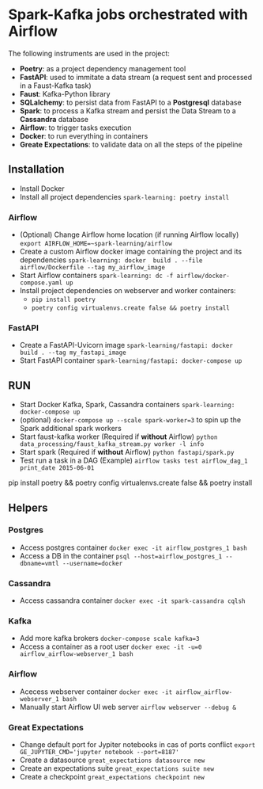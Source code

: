 # Spark-Kafka jobs orchestrated with Airflow
The following instruments are used in the project:
  - **Poetry**: as a project dependency management tool
  - **FastAPI**: used to immitate a data stream (a request sent and processed in a Faust-Kafka task)
  - **Faust**: Kafka-Python library
  - **SQLalchemy**: to persist data from FastAPI to a **Postgresql** database
  - **Spark**: to process a Kafka stream and persist the Data Stream to a **Cassandra** database
  - **Airflow**: to trigger tasks execution
  - **Docker**: to run everything in containers
  - **Greate Expectations**: to validate data on all the steps of the pipeline

## Installation
- Install Docker
- Install all project dependencies `spark-learning: poetry install`
### Airflow
- (Optional) Change Airflow home location (if running Airflow locally) `export AIRFLOW_HOME=~spark-learning/airflow`
- Create a custom Airflow docker image containing the project and its dependencies `spark-learning: docker  build . --file airflow/Dockerfile --tag my_airflow_image`
- Start Airflow containers `spark-learning: dc -f airflow/docker-compose.yaml up`
- Install project dependencies on webserver and worker containers:
  - `pip install poetry`
  - `poetry config virtualenvs.create false && poetry install`
### FastAPI
- Create a FastAPI-Uvicorn image `spark-learning/fastapi: docker  build . --tag my_fastapi_image`
- Start FastAPI container `spark-learning/fastapi: docker-compose up`

## RUN
- Start Docker Kafka, Spark, Cassandra containers `spark-learning: docker-compose up`
- (optional) `docker-compose up --scale spark-worker=3` to spin up the Spark additional spark workers
- Start faust-kafka worker (Required if **without** Airflow) `python data_processing/faust_kafka_stream.py worker -l info`
- Start spark (Required if **without** Airflow) `python fastapi/spark.py`
- Test run a task in a DAG (Example) `airflow tasks test airflow_dag_1 print_date 2015-06-01`

pip install poetry && poetry config virtualenvs.create false && poetry install
## Helpers

### Postgres
- Access postgres container `docker exec -it airflow_postgres_1 bash`
- Access a DB in the container `psql --host=airflow_postgres_1 --dbname=vmtl --username=docker`
### Cassandra
- Access cassandra container `docker exec -it spark-cassandra cqlsh`
### Kafka
- Add more kafka brokers `docker-compose scale kafka=3`
- Access a container as a root user `docker exec -it -u=0 airflow_airflow-webserver_1 bash`
### Airflow
- Acecess webserver container `docker exec -it airflow_airflow-webserver_1 bash`
- Manually start Airflow UI web server `airflow webserver --debug &`
### Great Expectations
- Change default port for Jypiter notebooks in cas of ports conflict `export GE_JUPYTER_CMD='jupyter notebook --port=8187'`
- Create a datasource `great_expectations datasource new`
- Create an expectations suite `great_expectations suite new`
- Create a checkpoint `great_expectations checkpoint new`